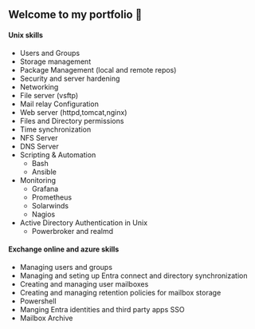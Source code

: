 ## Welcome to my portfolio 👋

#### Unix skills
- Users and Groups
- Storage management
- Package Management (local and remote repos)
- Security and server hardening
- Networking
- File server (vsftp)
- Mail relay Configuration
- Web server (httpd,tomcat,nginx)
- Files and Directory permissions
- Time synchronization
- NFS Server
- DNS Server
- Scripting & Automation
   - Bash
   - Ansible
- Monitoring
   - Grafana
   - Prometheus
   - Solarwinds
   - Nagios
- Active Directory Authentication in Unix
   - Powerbroker and realmd
 
#### Exchange online and azure skills

- Managing users and groups
- Managing and seting up Entra connect and directory synchronization
- Creating and managing user mailboxes
- Creating and managing retention policies for mailbox storage
- Powershell
- Manging Entra identities and third party apps SSO
- Mailbox Archive


